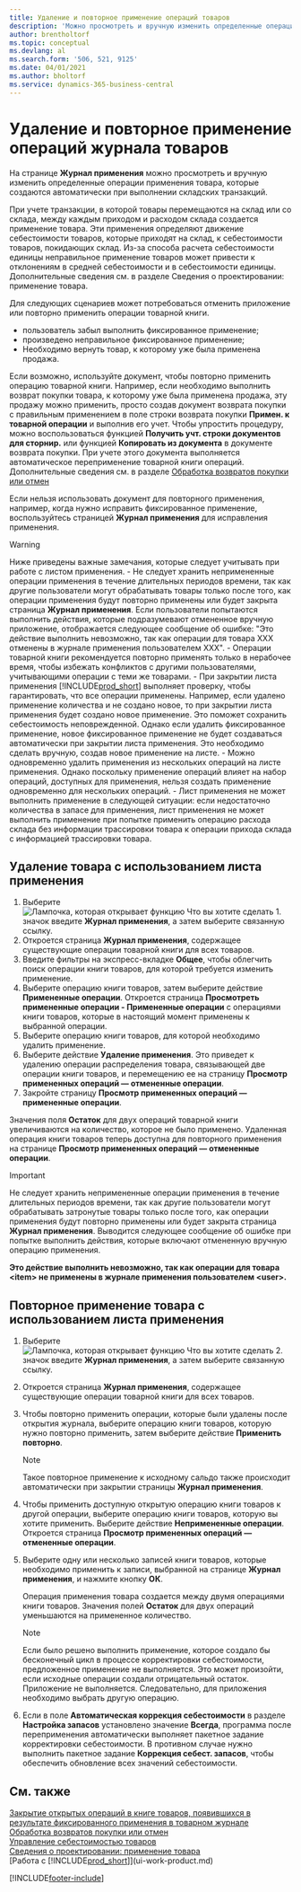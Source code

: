 ```yaml
---
title: Удаление и повторное применение операций товаров
description: 'Можно просмотреть и вручную изменить определенные операции применения товара, которые создаются автоматически при выполнении складских транзакций.'
author: brentholtorf
ms.topic: conceptual
ms.devlang: al
ms.search.form: '506, 521, 9125'
ms.date: 04/01/2021
ms.author: bholtorf
ms.service: dynamics-365-business-central
---
```

# Удаление и повторное применение операций журнала товаров
На странице **Журнал применения** можно просмотреть и вручную изменить определенные операции применения товара, которые создаются автоматически при выполнении складских транзакций.  

При учете транзакции, в которой товары перемещаются на склад или со склада, между каждым приходом и расходом склада создается применение товара. Эти применения определяют движение себестоимости товаров, которые приходят на склад, к себестоимости товаров, покидающих склад. Из-за способа расчета себестоимости единицы неправильное применение товаров может привести к отклонениям в средней себестоимости и в себестоимости единицы. Дополнительные сведения см. в разделе Сведения о проектировании: применение товара.

Для следующих сценариев может потребоваться отменить приложение или повторно применить операции товарной книги.

- пользователь забыл выполнить фиксированное применение;
- произведено неправильное фиксированное применение;
- Необходимо вернуть товар, к которому уже была применена продажа.

Если возможно, используйте документ, чтобы повторно применить операцию товарной книги. Например, если необходимо выполнить возврат покупки товара, к которому уже была применена продажа, эту продажу можно применить, просто создав документ возврата покупки с правильным применением в поле строки возврата покупки **Примен. к товарной операции** и выполнив его учет. Чтобы упростить процедуру, можно воспользоваться функцией **Получить учт. строки документов для сторнир.** или функцией **Копировать из документа** в документе возврата покупки. При учете этого документа выполняется автоматическое переприменение товарной книги операций. Дополнительные сведения см. в разделе [Обработка возвратов покупки или отмен](purchasing-how-process-purchase-returns-cancellations.md)

Если нельзя использовать документ для повторного применения, например, когда нужно исправить фиксированное применение, воспользуйтесь страницей **Журнал применения** для исправления применения.

> [!Warning]  
> Ниже приведены важные замечания, которые следует учитывать при работе с листом применения.
    - Не следует хранить непримененные операции применения в течение длительных периодов времени, так как другие пользователи могут обрабатывать товары только после того, как операции применения будут повторно применены или будет закрыта страница **Журнал применения**. Если пользователи попытаются выполнить действия, которые подразумевают отмененное вручную приложение, отображается следующее сообщение об ошибке: "Это действие выполнить невозможно, так как операции для товара XXX отменены в журнале применения пользователем XXX".
    - Операции товарной книги рекомендуется повторно применять только в нерабочее время, чтобы избежать конфликтов с другими пользователями, учитывающими операции с теми же товарами.
    - При закрытии листа применения [!INCLUDE[prod_short](includes/prod_short.md)] выполняет проверку, чтобы гарантировать, что все операции применены. Например, если удалено применение количества и не создано новое, то при закрытии листа применения будет создано новое применение. Это поможет сохранить себестоимость неповрежденной. Однако если удалить фиксированное применение, новое фиксированное применение не будет создаваться автоматически при закрытии листа применения. Это необходимо сделать вручную, создав новое применение на листе.
    - Можно одновременно удалить применения из нескольких операций на листе применения. Однако поскольку применение операций влияет на набор операций, доступных для применения, нельзя создать применение одновременно для нескольких операций.
    - Лист применения не может выполнить применение в следующей ситуации: если недостаточно количества в запасе для применения, лист применения не может выполнить применение при попытке применить операцию расхода склада без информации трассировки товара к операции прихода склада с информацией трассировки товара.

## Удаление товара с использованием листа применения

1.  Выберите ![Лампочка, которая открывает функцию Что вы хотите сделать 1.](media/ui-search/search_small.png "Что вы хотите сделать") значок введите **Журнал применения**, а затем выберите связанную ссылку.  
2.  Откроется страница **Журнал применения**, содержащее существующие операции товарной книги для всех товаров.  
3.  Введите фильтры на экспресс-вкладке **Общее**, чтобы облегчить поиск операции книги товаров, для которой требуется изменить применение.  
4.  Выберите операцию книги товаров, затем выберите действие **Примененные операции**. Откроется страница **Просмотреть примененные операции - Примененные операции** с операциями книги товаров, которые в настоящий момент применены к выбранной операции.  
5.  Выберите операцию книги товаров, для которой необходимо удалить применение.  
6.  Выберите действие **Удаление применения**. Это приведет к удалению операции распределения товара, связывающей две операции книги товаров, и перемещению ее на страницу **Просмотр примененных операций — отмененные операции**.  
7.  Закройте страницу **Просмотр примененных операций — примененные операции**.  

 Значения поля **Остаток** для двух операций товарной книги увеличиваются на количество, которое не было применено. Удаленная операция книги товаров теперь доступна для повторного применения на странице **Просмотр примененных операций — отмененные операции**.  

> [!IMPORTANT]  
>  Не следует хранить непримененные операции применения в течение длительных периодов времени, так как другие пользователи могут обрабатывать затронутые товары только после того, как операции применения будут повторно применены или будет закрыта страница **Журнал применения**. Выводится следующее сообщение об ошибке при попытке выполнить действия, которые включают отмененную вручную операцию применения.  
>   
>  **Это действие выполнить невозможно, так как операции для товара \<item\> не применены в журнале применения пользователем \<user\>.**  

## Повторное применение товара с использованием листа применения

1.  Выберите ![Лампочка, которая открывает функцию Что вы хотите сделать 2.](media/ui-search/search_small.png "Что вы хотите сделать") значок введите **Журнал применения**, а затем выберите связанную ссылку.  
2.  Откроется страница **Журнал применения**, содержащее существующие операции товарной книги для всех товаров.  
3.  Чтобы повторно применить операции, которые были удалены после открытия журнала, выберите операцию книги товаров, которую нужно повторно применить, затем выберите действие **Применить повторно**.  

    > [!NOTE]  
    >  Такое повторное применение к исходному сальдо также происходит автоматически при закрытии страницы **Журнал применения**.  
4.  Чтобы применить доступную открытую операцию книги товаров к другой операции, выберите операцию книги товаров, которую вы хотите применить. Выберите действие **Непримененные операции**. Откроется страница **Просмотр примененных операций — отмененные операции**.  
5.  Выберите одну или несколько записей книги товаров, которые необходимо применить к записи, выбранной на странице **Журнал применения**, и нажмите кнопку **ОК**.  

     Операция применения товара создается между двумя операциями книги товаров. Значения полей **Остаток** для двух операций уменьшаются на примененное количество.  

    > [!NOTE]  
    >  Если было решено выполнить применение, которое создало бы бесконечный цикл в процессе корректировки себестоимости, предложенное применение не выполняется. Это может произойти, если исходные операции создали отрицательный остаток. Приложение не выполняется. Следовательно, для приложения необходимо выбрать другую операцию.  
6.  Если в поле **Автоматическая коррекция себестоимости** в разделе **Настройка запасов** установлено значение **Всегда**, программа после переприменения автоматически выполняет пакетное задание корректировки себестоимости. В противном случае нужно выполнить пакетное задание **Коррекция себест. запасов**, чтобы обеспечить обновление всех значений себестоимости.  

## См. также

[Закрытие открытых операций в книге товаров, появившихся в результате фиксированного применения в товарном журнале](finance-how-to-close-open-item-ledger-entries-resulting-from-fixed-application-in-the-item-journal.md)  
 [Обработка возвратов покупки или отмен](purchasing-how-process-purchase-returns-cancellations.md)  
 [Управление себестоимостью товаров](finance-manage-inventory-costs.md)   
 [Сведения о проектировании: применение товара](design-details-item-application.md)  
 [Работа с [!INCLUDE[prod_short](includes/prod_short.md)]](ui-work-product.md)


[!INCLUDE[footer-include](includes/footer-banner.md)]